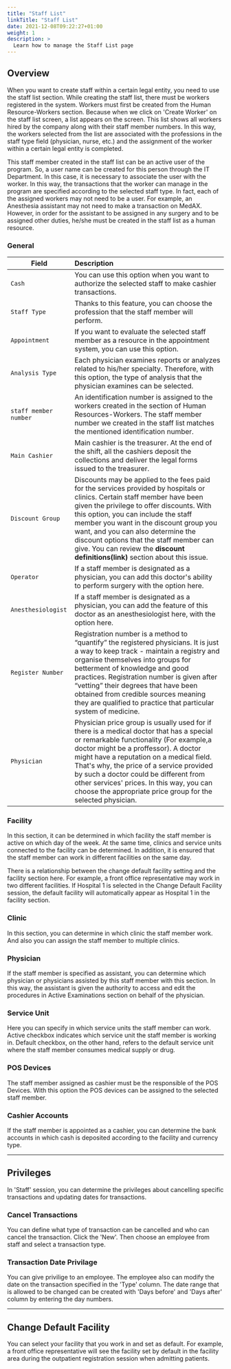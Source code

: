 ```yaml
---
title: "Staff List"
linkTitle: "Staff List"
date: 2021-12-08T09:22:27+01:00
weight: 1
description: >
  Learn how to manage the Staff List page
---
```

## **Overview**

When you want to create staff within a certain legal entity, you need to use the staff list section. While creating the staff list, there must be workers registered in the system. Workers must first be created from the Human Resource-Workers section. Because when we click on 'Create Worker' on the staff list screen, a list appears on the screen. This list shows all workers hired by the company along with their staff member numbers. In this way, the workers selected from the list are associated with the professions in the staff type field (physician, nurse, etc.) and the assignment of the worker within a certain legal entity is completed.

This staff member created in the staff list can be an active user of the program. So, a user name can be created for this person through the IT Department. In this case, it is necessary to associate the user with the worker. In this way, the transactions that the worker can manage in the program are specified according to the selected staff type. In fact, each of the assigned workers may not need to be a user. For example, an Anesthesia assistant may not need to make a transaction on MedAX. However, in order for the assistant to be assigned in any surgery and to be assigned other duties, he/she must be created in the staff list as a human resource.

### **General**



| Field          |  Description |  
|----------------|:-------------|
| `Cash`          | You can use this option when you want to authorize the selected staff to make cashier transactions. | 
| `Staff Type`    |  Thanks to this feature, you can choose the profession that the staff member will perform.   |  
| `Appointment`   |  If you want to evaluate the selected staff member as a resource in the appointment system, you can use this option.            | 
| `Analysis Type` |   Each physician examines reports or analyzes related to his/her specialty. Therefore, with this option, the type of analysis that the physician examines can be selected.           |
| `staff member number` |  An identification number is assigned to the workers created in the section of Human Resources-Workers. The staff member number we created in the staff list matches the mentioned identification number.            |
| `Main Cashier`  |  Main cashier is the treasurer. At the end of the shift, all the cashiers deposit the collections and deliver the legal forms issued to the treasurer.            |
| `Discount Group` | Discounts may be applied to the fees paid for the services provided by hospitals or clinics. Certain staff member have been given the privilege to offer discounts. With this option, you can include the staff member you want in the discount group you want, and you can also determine the discount options that the staff member can give. You can review the **discount definitions(link)** section about this issue.             |
| `Operator`      |     If a staff member is designated as a physician, you can add this doctor's ability to perform surgery with the option here.         |
| `Anesthesiologist` |   If a staff member is designated as a physician, you can add the feature of this doctor as an anesthesiologist here, with the option here.           |
| `Register Number` |  Registration number is a method to “quantify” the registered physicians. It is just a way to keep track - maintain a registry and organise themselves into groups for betterment of knowledge and good practices. Registration number is given after “vetting” their degrees that have been obtained from credible sources meaning they are qualified to practice that particular system of medicine.
| `Physician`     | Physician price group is usually used for if there is a medical doctor that has a special or remarkable functionality (For example,a doctor might be a proffessor). A doctor might have a reputation on a medical field. That's why, the price of a service provided by such a doctor could be different from other services' prices. In this way, you can choose the appropriate price group for the selected physician. |



### **Facility**
In this section, it can be determined in which facility the staff member is active on which day of the week. At the same time, clinics and service units connected to the facility can be determined. In addition, it is ensured that the staff member can work in different facilities on the same day.

There is a relationship between the change default facility setting and the facility section here. For example, a front office representative may work in two different facilities. If Hospital 1 is selected in the Change Default Facility session, the default facility will automatically appear as Hospital 1 in the facility section. 

### **Clinic**
In this section, you can determine in which clinic the staff member work. And also you can assign the staff member to multiple clinics.

### **Physician**

If the staff member is specified as assistant, you can determine which physician or physicians assisted by this staff member with this section. In this way, the assistant is given the authority to access and edit the procedures in Active Examinations section on behalf of the physician.

### **Service Unit**

Here you can specify in which service units the staff member can work. Active checkbox indicates which service unit the staff member is working in. Default checkbox, on the other hand, refers to the default service unit where the staff member consumes medical supply or drug.

### **POS Devices**

The staff member assigned as cashier must be the responsible of the POS Devices. With this option the POS devices can be assigned to the selected staff member.

### **Cashier Accounts**

If the staff member is appointed as a cashier, you can determine the bank accounts in which cash is deposited according to the facility and currency type.



---
## **Privileges**

In 'Staff' session, you can determine the privileges about cancelling specific transactions and updating dates for transactions.

### **Cancel Transactions**



You can define what type of transaction can be cancelled and who can cancel the transaction. Click the 'New'. Then choose an employee from staff and select a transaction type.

### **Transaction Date Privilage**



You can give privilige to an employee. The employee also can modify the date on the transaction specified in the 'Type' column. The date range that is allowed to be changed can be created with 'Days before' and 'Days after' column by entering the day numbers.

---

## **Change Default Facility**

You can select your facility that you work in and set as default. For example, a front office representative will see the facility set by default in the facility area during the outpatient registration session when admitting patients.
